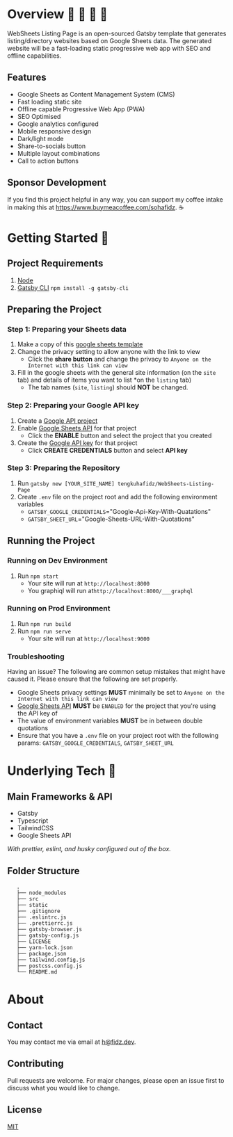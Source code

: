 # Overview 🧐 🧐 🧐 🧐 

WebSheets Listing Page is an open-sourced Gatsby template that generates listing/directory websites based on Google Sheets data.
The generated website will be a fast-loading static progressive web app with SEO and offline capabilities.

## Features

- Google Sheets as Content Management System (CMS)
- Fast loading static site
- Offline capable Progressive Web App (PWA)
- SEO Optimised
- Google analytics configured
- Mobile responsive design
- Dark/light mode
- Share-to-socials button
- Multiple layout combinations
- Call to action buttons

## Sponsor Development

If you find this project helpful in any way, you can support my coffee intake in making this at https://www.buymeacoffee.com/sohafidz. ☕️


# Getting Started 🚀

## Project Requirements

1. [Node](https://nodejs.org/en/download/)
2. [Gatsby CLI](https://www.gatsbyjs.org/tutorial/part-zero/#using-the-gatsby-cli) `npm install -g gatsby-cli`

## Preparing the Project

### Step 1: Preparing your Sheets data

1. Make a copy of this [google sheets template](https://docs.google.com/spreadsheets/d/17c2Fy1D5k2P7BkjmJoFIY_eohHBMM806_lHCYKzRtqM/copy#gid=72026853)
2. Change the privacy setting to allow anyone with the link to view
   - Click the **share button** and change the privacy to `Anyone on the Internet with this link can view`
3. Fill in the google sheets with the general site information (on the `site` tab) and details of items you want to list \*on the `listing` tab)
   - The tab names (`site`, `listing`) should **NOT** be changed.

### Step 2: Preparing your Google API key

1. Create a [Google API project](https://console.developers.google.com/projectcreate)
2. Enable [Google Sheets API](https://console.developers.google.com/apis/library/sheets.googleapis.com?project=websheets&folder&organizationId) for that project
   - Click the **ENABLE** button and select the project that you created
3. Create the [Google API key](https://console.developers.google.com/apis/credentials) for that project
   - Click **CREATE CREDENTIALS** button and select **API key**

### Step 3: Preparing the Repository

1. Run `gatsby new [YOUR_SITE_NAME] tengkuhafidz/WebSheets-Listing-Page`
2. Create `.env` file on the project root and add the following environment variables
   - `GATSBY_GOOGLE_CREDENTIALS`="Google-Api-Key-With-Quatations"
   - `GATSBY_SHEET_URL`="Google-Sheets-URL-With-Quotations"

## Running the Project

### Running on Dev Environment

1. Run `npm start`
   - Your site will run at `http://localhost:8000`
   - You graphiql will run at`http://localhost:8000/___graphql`

### Running on Prod Environment

1. Run `npm run build`
2. Run `npm run serve`
   - Your site will run at `http://localhost:9000`

### Troubleshooting

Having an issue? The following are common setup mistakes that might have caused it. Please ensure that the following are set properly.

- Google Sheets privacy settings **MUST** minimally be set to `Anyone on the Internet with this link can view`
- [Google Sheets API](https://console.developers.google.com/apis/library/sheets.googleapis.com) **MUST** be `ENABLED` for the project that you're using the API key of
- The value of environment variables **MUST** be in between double quotations
- Ensure that you have a `.env` file on your project root with the following params: `GATSBY_GOOGLE_CREDENTIALS`, `GATSBY_SHEET_URL`

# Underlying Tech 🦾

## Main Frameworks & API

- Gatsby
- Typescript
- TailwindCSS
- Google Sheets API

*With prettier, eslint, and husky configured out of the box.*

## Folder Structure

```
   .
   ├── node_modules
   ├── src
   ├── static
   ├── .gitignore
   ├── .eslintrc.js
   ├── .prettierrc.js
   ├── gatsby-browser.js
   ├── gatsby-config.js
   ├── LICENSE
   ├── yarn-lock.json
   ├── package.json
   ├── tailwind.config.js
   ├── postcss.config.js
   └── README.md
```

# About

## Contact

You may contact me via email at [h@fidz.dev](mailto:h@fidz.dev).

## Contributing

Pull requests are welcome. For major changes, please open an issue first to discuss what you would like to change.

## License

[MIT](https://choosealicense.com/licenses/mit/)
